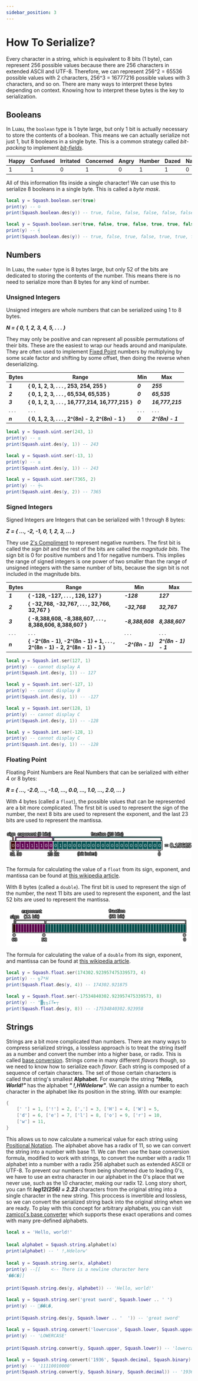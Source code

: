 ```yaml
---
sidebar_position: 3
---
```


# How To Serialize?

Every character in a string, which is equivalent to 8 bits (1 byte), can represent 256 possible values because there are 256 characters in extended ASCII and UTF-8. Therefore, we can represent 256^2 = 65536 possible values with 2 characters, 256^3 = 16777216 possible values with 3 characters, and so on. There are many ways to interpret these bytes depending on context. Knowing how to interpret these bytes is the key to serialization.

## Booleans

In Luau, the `boolean` type is 1 byte large, but only 1 bit is actually necessary to store the contents of a boolean. This means we can actually serialize not just 1, but 8 booleans in a single byte. This is a common strategy called *bit-packing* to implement [*bit-fields*](https://en.wikipedia.org/wiki/Bit_field).

| Happy | Confused | Irritated | Concerned | Angry | Humber | Dazed | Nage |
| - | - | - | - | - | - | - | - |
| 1 | 1 | 0 | 1 | 0 | 1 | 1 | 0 |

All of this information fits inside a single character! We can use this to serialize 8 booleans in a single byte. This is called a *byte mask*.

```lua
local y = Squash.boolean.ser(true)
print(y) -- ☺
print(Squash.boolean.des(y)) -- true, false, false, false, false, false, false, false
```
```lua
local y = Squash.boolean.ser(true, false, true, false, true, true, false, true)
print(y) -- ╡
print(Squash.boolean.des(y)) -- true, false, true, false, true, true, false, true
```

## Numbers

In Luau, the `number` type is 8 bytes large, but only 52 of the bits are dedicated to storing the contents of the number. This means there is no need to serialize more than 8 bytes for any kind of number.

### Unsigned Integers

Unsigned integers are whole numbers that can be serialized using 1 to 8 bytes.

***N = { 0, 1, 2, 3, 4, 5, . . . }***

They may only be positive and can represent all possible permutations of their bits. These are the easiest to wrap our heads around and manipulate. They are often used to implement [Fixed Point](https://en.wikipedia.org/wiki/Fixed-point_arithmetic) numbers by multiplying by some scale factor and shifting by some offset, then doing the reverse when deserializing.

| Bytes | Range | Min | Max |
| - | - | - | - |
| ***1*** | **{ 0, 1, 2, 3, . . . , 253, 254, 255 }** | ***0*** | ***255*** |
| ***2*** | **{ 0, 1, 2, 3, . . . , 65,534, 65,535 }** | ***0*** | ***65,535*** |
| ***3*** | **{ 0, 1, 2, 3, . . . , 16,777,214, 16,777,215 }** | ***0*** | ***16,777,215*** |
| . . . | . . . | . . . | . . . |
| ***n*** | **{ 0, 1, 2, 3, . . . , 2^(8n) - 2, 2^(8n) - 1 }** | ***0*** | ***2^(8n) - 1*** |

```lua
local y = Squash.uint.ser(243, 1)
print(y) -- ≤
print(Squash.uint.des(y, 1)) -- 243
```
```lua
local y = Squash.uint.ser(-13, 1)
print(y) -- ≤
print(Squash.uint.des(y, 1)) -- 243
```
```lua
local y = Squash.uint.ser(7365, 2)
print(y) -- ┼∟
print(Squash.uint.des(y, 2)) -- 7365
```

### Signed Integers

Signed Integers are Integers that can be serialized with 1 through 8 bytes:

***Z = { ..., -2, -1, 0, 1, 2, 3, ... }***

They use [2's Compliment](https://en.wikipedia.org/wiki/Two%27s_complement) to represent negative numbers. The first bit is called the *sign bit* and the rest of the bits are called the *magnitude bits*. The sign bit is 0 for positive numbers and 1 for negative numbers. This implies the range of signed integers is one power of two smaller than the range of unsigned integers with the same number of bits, because the sign bit is not included in the magnitude bits.

| Bytes | Range | Min | Max |
| - | - | - | - |
| ***1*** | **{ -128, -127, . . . , 126, 127 }** | ***-128*** | ***127*** |
| ***2*** | **{ -32,768, -32,767, . . . , 32,766, 32,767 }** | ***-32,768*** | ***32,767*** |
| ***3*** | **{ -8,388,608, -8,388,607, . . . , 8,388,606, 8,388,607 }** | ***-8,388,608*** | ***8,388,607*** |
| . . . | . . . | . . . | . . . |
| ***n*** | **{ -2^(8n - 1), -2^(8n - 1) + 1, . . . , 2^(8n - 1) - 2, 2^(8n - 1) - 1 }** | ***-2^(8n - 1)*** | ***2^(8n - 1) - 1*** |

```lua
local y = Squash.int.ser(127, 1)
print(y) -- cannot display A
print(Squash.int.des(y, 1)) -- 127
```
```lua
local y = Squash.int.ser(-127, 1)
print(y) -- cannot display B
print(Squash.int.des(y, 1)) -- -127
```
```lua
local y = Squash.int.ser(128, 1)
print(y) -- cannot display C
print(Squash.int.des(y, 1)) -- -128
```
```lua
local y = Squash.int.ser(-128, 1)
print(y) -- cannot display C
print(Squash.int.des(y, 1)) -- -128
```

### Floating Point

Floating Point Numbers are Real Numbers that can be serialized with either 4 or 8 bytes:

***R = { ..., -2.0, ..., -1.0, ..., 0.0, ..., 1.0, ..., 2.0, ... }***

With 4 bytes (called a `float`), the possible values that can be represented are a bit more complicated. The first bit is used to represent the sign of the number, the next 8 bits are used to represent the exponent, and the last 23 bits are used to represent the mantissa.

![Floating Point](/floatingpoint.png)

The formula for calculating the value of a `float` from its sign, exponent, and mantissa can be found at [this wikipedia article](https://en.wikipedia.org/wiki/Single-precision_floating-point_format).

With 8 bytes (called a `double`). The first bit is used to represent the sign of the number, the next 11 bits are used to represent the exponent, and the last 52 bits are used to represent the mantissa.

![Double Precision Floating Point](/floatingpointdouble.png)

The formula for calculating the value of a `double` from its sign, exponent, and mantissa can be found at [this wikipedia article](https://en.wikipedia.org/wiki/Double-precision_floating-point_format).

```lua
local y = Squash.float.ser(174302.923957475339573, 4)
print(y) -- ╗7*H
print(Squash.float.des(y, 4)) -- 174302.921875
```
```lua
local y = Squash.float.ser(-17534840302.923957475339573, 8)
print(y) -- "▓╗╖íT►┬
print(Squash.float.des(y, 8)) -- -17534840302.923958
```

## Strings

Strings are a bit more complicated than numbers. There are many ways to compress serialized strings, a lossless approach is to treat the string itself as a number and convert the number into a higher base, or radix. This is called [base conversion](https://en.wikipedia.org/wiki/Radix). Strings come in many different *flavors* though, so we need to know how to serialize each *flavor*. Each string is composed of a sequence of certain characters. The set of those certain characters is called that string's smallest **Alphabet**. For example the string ***"Hello, World!"*** has the alphabet ***" !,HWdelorw"***. We can assign a number to each character in the alphabet like its position in the string. With our example:
```lua
{
	[' '] = 1, ['!'] = 2, [','] = 3, ['H'] = 4, ['W'] = 5,
	['d'] = 6, ['e'] = 7, ['l'] = 8, ['o'] = 9, ['r'] = 10,
	['w'] = 11,
}
```
This allows us to now calculate a numerical value for each string using [Positional Notation](https://en.wikipedia.org/wiki/Positional_notation). The alphabet above has a radix of 11, so we can convert the string into a number with base 11. We can then use the base conversion formula, modified to work with strings, to convert the number with a radix 11 alphabet into a number with a radix 256 alphabet such as extended ASCII or UTF-8. To prevent our numbers from being shortened due to leading 0's, we have to use an extra character in our alphabet in the 0's place that we never use, such as the \0 character, making our radix 12. Long story short, you can fit ***log12(256) = 2.23*** characters from the original string into a single character in the new string. This proccess is invertible and lossless, so we can convert the serialized string back into the original string when we are ready. To play with this concept for arbitrary alphabets, you can visit [zamicol's base converter](https://convert.zamicol.com/) which supports these exact operations and comes with many pre-defined alphabets.
```lua
local x = 'Hello, world!'

local alphabet = Squash.string.alphabet(x)
print(alphabet) -- ' !,Hdelorw'

local y = Squash.string.ser(x, alphabet)
print(y) --[[    <-- There is a newline character here
'��C�]]

print(Squash.string.des(y, alphabet)) -- 'Hello, world!'
```
```lua
local y = Squash.string.ser('great sword', Squash.lower .. ' ')
print(y) -- ��L�,

print(Squash.string.des(y, Squash.lower .. '  ')) -- 'great sword'
```
```lua
local y = Squash.string.convert('lowercase', Squash.lower, Squash.upper)
print(y) -- 'LOWERCASE'

print(Squash.string.convert(y, Squash.upper, Squash.lower)) -- 'lowercase'
```
```lua
local y = Squash.string.convert('1936', Squash.decimal, Squash.binary)
print(y) -- '11110010000'
print(Squash.string.convert(y, Squash.binary, Squash.decimal)) -- '1936'
```